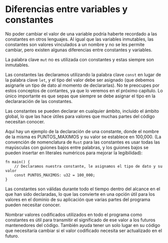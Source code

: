 # Diferencias entre variables y constantes

No poder cambiar el valor de una variable podría haberte recordado a las 
constantes en otros lenguajes. Al igual que las variables inmutables, las 
constantes son valores vinculados a un nombre y no se les permite cambiar, 
pero existen algunas diferencias entre constantes y variables.

La palabra clave `mut` no es utilizada con constantes y estas siempre son inmutables.

Las constantes las declaramos utilizando la palabra clave `const` en lugar de 
la palabra clave `let`, y el tipo del valor debe ser asignado (que debemos asignarle 
un tipo de dato al momento de declararlas). No te preocupes por estos conceptos de 
contantes, ya que lo veremos en el próximo capítulo. Lo único importante es que sepas 
que siempre se debe asignar el tipo en la declararación de las constantes.

Las constantes se pueden declarar en cualquier ámbito, incluido el ámbito global, lo que las 
hace útiles para valores que muchas partes del código necesitan conocer.

Aquí hay un ejemplo de la declaración de una constante, donde el nombre de la misma es 
PUNTOS_MAXIMOS y ​​su valor se establece en 100,000. (La convención de nomenclatura de `Rust` para 
las constantes es usar todas las mayúsculas con guiones bajos entre palabras, y los guiones 
bajos se pueden insertar en literales numéricos para mejorar la legibilidad): 

```rust, editable
fn main() {
	// Declaramos nuestra constante, le asignamos el tipo de dato y su valor
	const PUNTOS_MAXIMOS: u32 = 100_000;
}
```

Las constantes son válidas durante todo el tiempo dentro del alcance en el que han 
sido declaradas, lo que las convierte en una opción útil para los valores en el dominio 
de su aplicación que varias partes del programa pueden necesitar conocer.

Nombrar valores codificados utilizados en todo el programa como constantes es útil para 
transmitir el significado de ese valor a los futuros mantenedores del código. También ayuda 
tener un solo lugar en su código que necesitaría cambiar si el valor codificado necesita ser 
actualizado en el futuro.